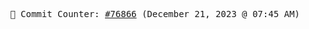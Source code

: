 <p align="center">
    <samp>
        📮 Commit Counter: <a href="https://github.com/Javascript-void0/Javascript-void0/commits/main">#76866</a> (December 21, 2023 @ 07:45 AM)
    </samp>
</p>